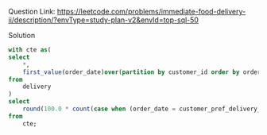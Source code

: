Question Link: https://leetcode.com/problems/immediate-food-delivery-ii/description/?envType=study-plan-v2&envId=top-sql-50

Solution

```sql
with cte as(
select 
    *,
    first_value(order_date)over(partition by customer_id order by order_date) as first_order
from 
    delivery
)
select 
    round(100.0 * count(case when (order_date = customer_pref_delivery_date) and (first_order = order_date) then 1 end)/count(distinct customer_id),2) as immediate_percentage
from 
    cte;
```

